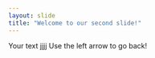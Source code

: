 ```yaml
---
layout: slide
title: "Welcome to our second slide!"
---
```

Your text jjjj
Use the left arrow to go back!
